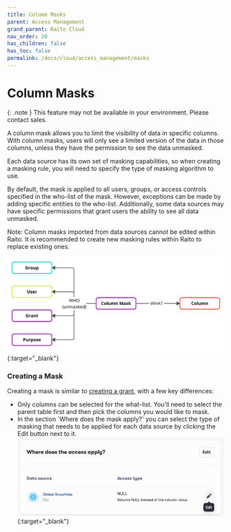 ```yaml
---
title: Column Masks
parent: Access Management
grand_parent: Raito Cloud
nav_order: 20
has_children: false
has_toc: false
permalink: /docs/cloud/access_management/masks
---
```


# Column Masks

{: .note }
This feature may not be available in your environment. Please contact sales.

A column mask allows you to limit the visibility of data in specific columns. With column masks, users will only see a limited version of the data in those columns, unless they have the permission to see the data unmasked.

Each data source has its own set of masking capabilities, so when creating a masking rule, you will need to specify the type of masking algorithm to use. 

By default, the mask is applied to all users, groups, or access controls specified in the who-list of the mask. However, exceptions can be made by adding specific entities to the who-list. Additionally, some data sources may have specific permissions that grant users the ability to see all data unmasked.

Note: Column masks imported from data sources cannot be edited within Raito. It is recommended to create new masking rules within Raito to replace existing ones.

[![Masks](/assets/images/Masks.jpg)](/assets/images/Masks.jpg){:target="_blank"}

### Creating a Mask

Creating a mask is similar to [creating a grant](/docs/cloud/access_management/grants), with a few key differences:

 - Only columns can be selected for the what-list. You'll need to select the parent table first and then pick the columns you would like to mask.
 - In the section `Where does the mask apply?' you can select the type of masking that needs to be applied for each data source by clicking the Edit button next to it.  
 [![Create Mask - Select Type](/assets/images/cloud/access_management/create-mask-type.png)](/assets/images/cloud/access_management/create-mask-type.png){:target="_blank"}